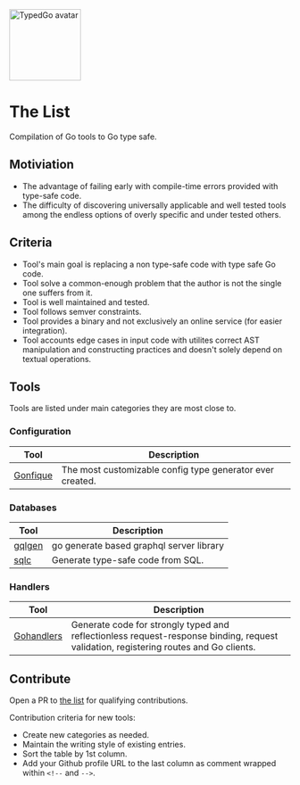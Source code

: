 <img style="width:128px" srcset="/.assets/avatar@2x.png 256w, /.assets/avatar@3x.png 384w" sizes="128w" src="/.assets/avatar@1x.png" alt="TypedGo avatar" />

# The List

Compilation of Go tools to Go type safe.

## Motiviation

- The advantage of failing early with compile-time errors provided with type-safe code.
- The difficulty of discovering universally applicable and well tested tools among the endless options of overly specific and under tested others.

## Criteria

- Tool's main goal is replacing a non type-safe code with type safe Go code.
- Tool solve a common-enough problem that the author is not the single one suffers from it.
- Tool is well maintained and tested.
- Tool follows semver constraints.
- Tool provides a binary and not exclusively an online service (for easier integration).
- Tool accounts edge cases in input code with utilites correct AST manipulation and constructing practices and doesn't solely depend on textual operations.

## Tools

Tools are listed under main categories they are most close to.

### Configuration

| Tool                                           | Description                                                                          |
| ---------------------------------------------- | ------------------------------------------------------------------------------------ |
| [Gonfique](https://github.com/ufukty/gonfique) | The most customizable config type generator ever created. <!-- github.com/ufukty --> |

### Databases

| Tool                                          | Description                                                         |
| --------------------------------------------- | ------------------------------------------------------------------- |
| [gqlgen](https://github.com/99designs/gqlgen) | go generate based graphql server library <!-- github.com/ufukty --> |
| [sqlc](https://github.com/sqlc-dev/sqlc)      | Generate type-safe code from SQL. <!-- github.com/ufukty -->        |

### Handlers

| Tool                                               | Description                                                                                                                                                     |
| -------------------------------------------------- | --------------------------------------------------------------------------------------------------------------------------------------------------------------- |
| [Gohandlers](https://github.com/ufukty/gohandlers) | Generate code for strongly typed and reflectionless request-response binding, request validation, registering routes and Go clients. <!-- github.com/ufukty --> |

## Contribute

Open a PR to [the list](https://github.com/typedgo/the-list) for qualifying contributions.

Contribution criteria for new tools:

- Create new categories as needed.
- Maintain the writing style of existing entries.
- Sort the table by 1st column.
- Add your Github profile URL to the last column as comment wrapped within `<!--` and `-->`.
